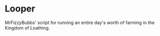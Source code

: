 # Looper

MrFizzyBubbs' script for running an entire day's worth of farming in the Kingdom of Loathing.
